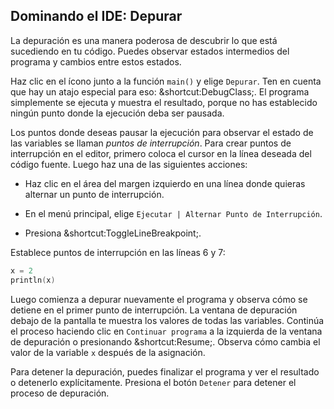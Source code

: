 ## Dominando el IDE: Depurar

La depuración es una manera poderosa de descubrir lo que está sucediendo en tu código. Puedes observar estados intermedios del programa y cambios entre estos estados.

Haz clic en el ícono junto a la función `main()` y elige <span class="control">`Depurar`</span>.
Ten en cuenta que hay un atajo especial para eso:
<span class="shortcut">&shortcut:DebugClass;</span>.
El programa simplemente se ejecuta y muestra el resultado, porque no has establecido ningún punto donde la ejecución deba ser pausada.

Los puntos donde deseas pausar la ejecución para observar el estado de las variables se llaman *puntos de interrupción*. Para crear puntos de interrupción en el editor, primero coloca el cursor en la línea deseada del código fuente. Luego haz una de las siguientes acciones:

- Haz clic en el área del margen izquierdo en una línea donde quieras alternar un punto de interrupción.

- En el menú principal, elige <span class="control">`Ejecutar | Alternar Punto de Interrupción`</span>.

- Presiona <span class="shortcut">&shortcut:ToggleLineBreakpoint;</span>.

Establece puntos de interrupción en las líneas 6 y 7:

```kotlin
x = 2
println(x)
```

Luego comienza a depurar nuevamente el programa y observa cómo se detiene en el primer punto de interrupción. La ventana de depuración debajo de la pantalla te muestra los valores de todas las variables. Continúa el proceso haciendo clic en
<span class="control">`Continuar programa`</span> a la izquierda de la ventana de depuración o presionando <span class="shortcut">&shortcut:Resume;</span>. Observa cómo cambia el valor de la variable `x` después de la asignación.

Para detener la depuración, puedes finalizar el programa y ver el resultado o detenerlo explícitamente. Presiona el botón <span class="control">`Detener`</span> para detener el proceso de depuración.